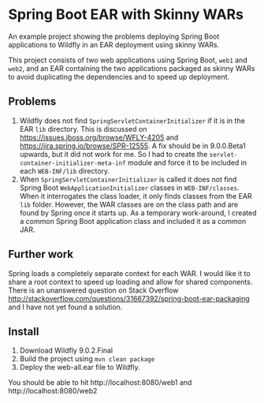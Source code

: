 # Spring Boot EAR with Skinny WARs

An example project showing the problems deploying Spring Boot applications to Wildfly in an EAR deployment using skinny WARs.

This project consists of two web applications using Spring Boot, `web1` and `web2`, and an EAR containing the two applications
packaged as skinny WARs to avoid duplicating the dependencies and to speed up deployment.

## Problems

1. Wildfly does not find `SpringServletContainerInitializer` if it is in the EAR `lib` directory. This is 
discussed on https://issues.jboss.org/browse/WFLY-4205 and https://jira.spring.io/browse/SPR-12555. A fix should be in 
9.0.0.Beta1 upwards, but it did not work for me.
So I had to create  the `servlet-container-initializer-meta-inf` module and force it to be included in each `WEB-INF/lib` directory.
2. When `SpringServletContainerInitializer` is called it does not find Spring Boot `WebApplicationInitializer` classes in
`WEB-INF/classes`. When it interrogates the class loader, it only finds classes from the EAR `lib` folder. However, the 
WAR classes are on the class path and are found by Spring once it starts up. As a temporary work-around, I created a common Spring Boot
application class and included it as a common JAR.

## Further work

Spring loads a completely separate context for each WAR. I would like it to share a root context to speed up loading and allow
for shared components. There is an unanswered question on Stack Overflow http://stackoverflow.com/questions/31667392/spring-boot-ear-packaging and
I have not yet found a solution.

## Install

1. Download Wildfly 9.0.2.Final
2. Build the project using `mvn clean package`
3. Deploy the web-all.ear file to Wildfly.

You should be able to hit http://localhost:8080/web1 and http://localhost:8080/web2
